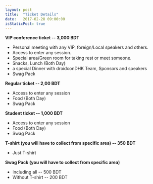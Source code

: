```yaml
---
layout: post
title:  "Ticket Details"
date:   2017-02-28 09:00:00
isStaticPost: true
---
```



**VIP conference ticket -- 3,000 BDT**

- Personal meeting with any VIP, foreign/Local speakers and others.
- Access to enter any session.
- Special area/Green room for taking rest or meet someone.
- Snacks, Lunch (Both Day)
- a special Dinner with droidconDHK Team, Sponsors and speakers
- Swag Pack


**Regular ticket -- 2,00 BDT**

- Access to enter any session
- Food (Both Day)
- Swag Pack
 

**Student ticket -- 1,000 BDT**

- Access to enter any session
- Food (Both Day)
- Swag Pack

**T-shirt (you will have to collect from specific area) -- 350 BDT**

- Just T-shirt

**Swag Pack (you will have to collect from specific area)**

- Including all -- 500 BDT
- Without T-shirt -- 200 BDT